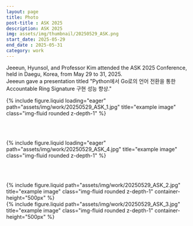 ```yaml
---
layout: page
title: Photo
post-title : ASK 2025
description: ASK 2025
img: assets/img/thumbnail/20250529_ASK.png
start_date: 2025-05-29
end_date : 2025-05-31
category: work
---
```


Jeeeun, Hyunsol, and Professor Kim attended the ASK 2025 Conference, held in Daegu, Korea, from May 29 to 31, 2025.
<br>Jeeeun gave a presentation titled "Python에서 Go로의 언어 전환을 통한 Accountable Ring Signature 구현 성능 향상."

<div class="row">
    <div class="col-sm mt-3 mt-md-0">
        {% include figure.liquid loading="eager" path="assets/img/work/20250529_ASK_1.jpg" title="example image" class="img-fluid rounded z-depth-1" %}
    </div>
</div>

<br><br>

<div class="row">
    <div class="col-sm mt-3 mt-md-0">
        {% include figure.liquid loading="eager" path="assets/img/work/20250529_ASK_4.jpg" title="example image" class="img-fluid rounded z-depth-1" %}
    </div>
</div>

<br><br>


<div class="row justify-content-sm-center">
    <div class="col-sm-6 mt-3 mt-md-0">
        {% include figure.liquid path="assets/img/work/20250529_ASK_2.jpg" title="example image" class="img-fluid rounded z-depth-1" container-height="500px" %}
    </div>
    <div class="col-sm-6 mt-3 mt-md-0">
        {% include figure.liquid path="assets/img/work/20250529_ASK_3.jpg" title="example image" class="img-fluid rounded z-depth-1" container-height="500px" %}
    </div>
</div>
